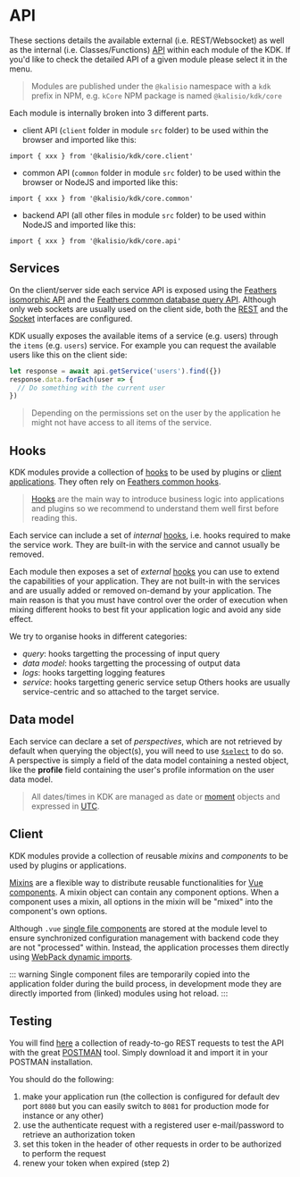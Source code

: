 # API

These sections details the available external (i.e. REST/Websocket) as well as the internal (i.e. Classes/Functions) [API](https://en.wikipedia.org/wiki/Application_programming_interface) within each module of the KDK. If you'd like to check the detailed API of a given module please select it in the menu.

> Modules are published under the `@kalisio` namespace with a `kdk` prefix in NPM, e.g. `kCore` NPM package is named `@kalisio/kdk/core`

Each module is internally broken into 3 different parts.

* client API (`client` folder in module `src` folder) to be used within the browser and imported like this:

`import { xxx } from '@kalisio/kdk/core.client'`

* common API (`common` folder in module `src` folder)  to be used within the browser or NodeJS and imported like this:

`import { xxx } from '@kalisio/kdk/core.common'`

* backend API (all other files in module `src` folder) to be used within NodeJS and imported like this:

`import { xxx } from '@kalisio/kdk/core.api'`

## Services

On the client/server side each service API is exposed using the [Feathers isomorphic API](https://docs.feathersjs.com/api/client.html#universal-isomorphic-api) and the [Feathers common database query API](https://docs.feathersjs.com/api/databases/querying.html). Although only web sockets are usually used on the client side, both the [REST](https://docs.feathersjs.com/api/rest.html) and the [Socket](https://docs.feathersjs.com/api/socketio.html) interfaces are configured.

KDK usually exposes the available items of a service (e.g. users) through the `items` (e.g. `users`) service. For example you can request the available users like this on the client side:
```javascript
let response = await api.getService('users').find({})
response.data.forEach(user => {
  // Do something with the current user
})
```

> Depending on the permissions set on the user by the application he might not have access to all items of the service.

## Hooks

KDK modules provide a collection of [hooks](https://docs.feathersjs.com/api/hooks.html) to be used by plugins or [client applications](https://docs.feathersjs.com/api/client.html). They often rely on [Feathers common hooks](https://docs.feathersjs.com/api/hooks-common.html).

> [Hooks](https://docs.feathersjs.com/api/hooks.html) are the main way to introduce business logic into applications and plugins so we recommend to understand them well first before reading this.

Each service can include a set of *internal* [hooks](https://docs.feathersjs.com/api/hooks.html), i.e. hooks required to make the service work. They are built-in with the service and cannot usually be removed.

Each module then exposes a set of *external* [hooks](https://docs.feathersjs.com/api/hooks.html) you can use to extend the capabilities of your application. They are not built-in with the services and are usually added or removed on-demand by your application. The main reason is that you must have control over the order of execution when mixing different hooks to best fit your application logic and avoid any side effect.

We try to organise hooks in different categories:
* *query*: hooks targetting the processing of input query
* *data model*: hooks targetting the processing of output data
* *logs*: hooks targetting logging features
* *service*: hooks targetting generic service setup
Others hooks are usually service-centric and so attached to the target service.

## Data model

Each service can declare a set of *perspectives*, which are not retrieved by default when querying the object(s), you will need to use [`$select`](https://docs.feathersjs.com/api/databases/querying.html#select) to do so. A perspective is simply a field of the data model containing a nested object, like the **profile** field containing the user's profile information on the user data model.

> All dates/times in KDK are managed as date or [moment](https://momentjs.com) objects and expressed in [UTC](https://en.wikipedia.org/wiki/Coordinated_Universal_Time).

## Client

KDK modules provide a collection of reusable *mixins* and *components* to be used by plugins or applications.

[Mixins](https://vuejs.org/v2/guide/mixins.html) are a flexible way to distribute reusable functionalities for [Vue components](https://vuejs.org/v2/guide/components.html). A mixin object can contain any component options. When a component uses a mixin, all options in the mixin will be "mixed" into the component's own options.

Although `.vue` [single file components](https://vuejs.org/v2/guide/single-file-components.html) are stored at the module level to ensure synchronized configuration management with backend code they are not "processed" within. Instead, the application processes them directly using [WebPack dynamic imports](https://medium.com/front-end-hacking/webpack-and-dynamic-imports-doing-it-right-72549ff49234).

::: warning
Single component files are temporarily copied into the application folder during the build process, in development mode they are directly imported from (linked) modules using hot reload.
:::
  
## Testing

You will find [here](https://documenter.getpostman.com/view/3473756/RztfxCRc) a collection of ready-to-go REST requests to test the API with the great [POSTMAN](https://www.getpostman.com/) tool. Simply download it and import it in your POSTMAN installation.

You should do the following:
1. make your application run (the collection is configured for default dev port `8080` but you can easily switch to `8081` for production mode for instance or any other)
2. use the authenticate request with a registered user e-mail/password to retrieve an authorization token
3. set this token in the header of other requests in order to be authorized to perform the request
4. renew your token when expired (step 2)
